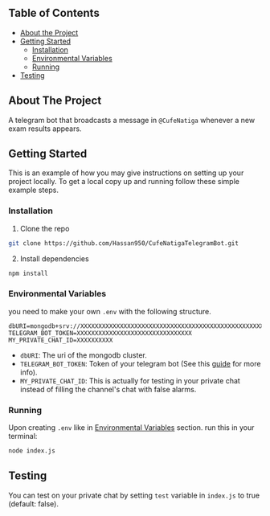 ## Table of Contents

- [About the Project](#about-the-project)
- [Getting Started](#getting-started)
  - [Installation](#installation)
  - [Environmental Variables](#environmental-variables)
  - [Running](#running)
- [Testing](#testing)

<!-- ABOUT THE PROJECT -->

## About The Project

A telegram bot that broadcasts a message in `@CufeNatiga` whenever a new exam results appears. 


<!-- GETTING STARTED -->

## Getting Started

This is an example of how you may give instructions on setting up your project locally.
To get a local copy up and running follow these simple example steps.

### Installation

1. Clone the repo

```sh
git clone https://github.com/Hassan950/CufeNatigaTelegramBot.git
```

2. Install dependencies

```sh
npm install
```

 ### Environmental Variables

 you need to make your own `.env` with the following structure.
 
 ```
dbURI=mongodb+srv://XXXXXXXXXXXXXXXXXXXXXXXXXXXXXXXXXXXXXXXXXXXXXXXXXXXXXXXXXX
TELEGRAM_BOT_TOKEN=XXXXXXXXXXXXXXXXXXXXXXXXXXXXXXXX
MY_PRIVATE_CHAT_ID=XXXXXXXXXX
 ```
* `dbURI`: The uri of the mongodb cluster.
* `TELEGRAM_BOT_TOKEN`: Token of your telegram bot (See this [guide](https://core.telegram.org/bots#3-how-do-i-create-a-bot) for more info).
* `MY_PRIVATE_CHAT_ID`: This is actually for testing in your private chat instead of filling the channel's chat with false alarms.

### Running

Upon creating `.env` like in [Environmental Variables](#environmental-variables) section. run this in your terminal:

```sh
node index.js
```


<!-- TESTING -->

## Testing
You can test on your private chat by setting `test` variable in `index.js` to true (default: false).
